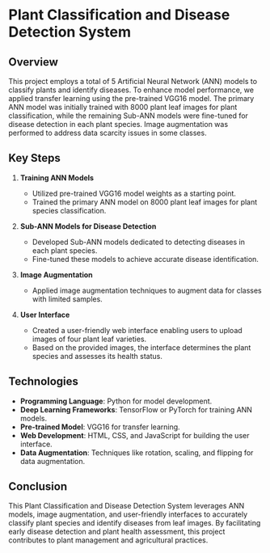 # Plant Classification and Disease Detection System

## Overview

This project employs a total of 5 Artificial Neural Network (ANN) models to classify plants and identify diseases. To enhance model performance, we applied transfer learning using the pre-trained VGG16 model. The primary ANN model was initially trained with 8000 plant leaf images for plant classification, while the remaining Sub-ANN models were fine-tuned for disease detection in each plant species. Image augmentation was performed to address data scarcity issues in some classes.

## Key Steps

1. **Training ANN Models**

   - Utilized pre-trained VGG16 model weights as a starting point.
   - Trained the primary ANN model on 8000 plant leaf images for plant species classification.

2. **Sub-ANN Models for Disease Detection**

   - Developed Sub-ANN models dedicated to detecting diseases in each plant species.
   - Fine-tuned these models to achieve accurate disease identification.

3. **Image Augmentation**

   - Applied image augmentation techniques to augment data for classes with limited samples.
   
4. **User Interface**

   - Created a user-friendly web interface enabling users to upload images of four plant leaf varieties.
   - Based on the provided images, the interface determines the plant species and assesses its health status.

## Technologies

- **Programming Language**: Python for model development.
- **Deep Learning Frameworks**: TensorFlow or PyTorch for training ANN models.
- **Pre-trained Model**: VGG16 for transfer learning.
- **Web Development**: HTML, CSS, and JavaScript for building the user interface.
- **Data Augmentation**: Techniques like rotation, scaling, and flipping for data augmentation.

## Conclusion

This Plant Classification and Disease Detection System leverages ANN models, image augmentation, and user-friendly interfaces to accurately classify plant species and identify diseases from leaf images. By facilitating early disease detection and plant health assessment, this project contributes to plant management and agricultural practices.

